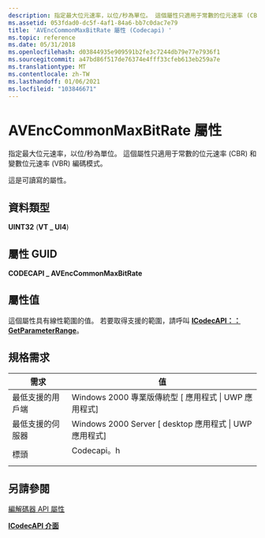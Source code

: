 ```yaml
---
description: 指定最大位元速率，以位/秒為單位。 這個屬性只適用于常數的位元速率 (CBR) 和變數位元速率 (VBR) 編碼模式。
ms.assetid: 053fdad0-dc5f-4af1-84a6-bb7c0dac7e79
title: 'AVEncCommonMaxBitRate 屬性 (Codecapi) '
ms.topic: reference
ms.date: 05/31/2018
ms.openlocfilehash: d03844935e909591b2fe3c7244db79e77e7936f1
ms.sourcegitcommit: a47bd86f517de76374e4fff33cfeb613eb259a7e
ms.translationtype: MT
ms.contentlocale: zh-TW
ms.lasthandoff: 01/06/2021
ms.locfileid: "103846671"
---
```

# <a name="avenccommonmaxbitrate-property"></a>AVEncCommonMaxBitRate 屬性

指定最大位元速率，以位/秒為單位。 這個屬性只適用于常數的位元速率 (CBR) 和變數位元速率 (VBR) 編碼模式。

這是可讀寫的屬性。

## <a name="data-type"></a>資料類型

**UINT32** (**VT \_ UI4**) 

## <a name="property-guid"></a>屬性 GUID

**CODECAPI \_ AVEncCommonMaxBitRate**

## <a name="property-value"></a>屬性值

這個屬性具有線性範圍的值。 若要取得支援的範圍，請呼叫 [**ICodecAPI：： GetParameterRange**](/windows/desktop/api/Strmif/nf-strmif-icodecapi-getparameterrange)。

## <a name="requirements"></a>規格需求



| 需求 | 值 |
|-------------------------------------|---------------------------------------------------------------------------------------|
| 最低支援的用戶端<br/> | Windows 2000 專業版傳統型 \[ 應用程式 \| UWP 應用程式\]<br/>                     |
| 最低支援的伺服器<br/> | Windows 2000 Server \[ desktop 應用程式 \| UWP 應用程式\]<br/>                           |
| 標頭<br/>                   | <dl> <dt>Codecapi。h</dt> </dl> |



## <a name="see-also"></a>另請參閱

<dl> <dt>

[編解碼器 API 屬性](codec-api-properties.md)
</dt> <dt>

[**ICodecAPI 介面**](/windows/desktop/api/Strmif/nn-strmif-icodecapi)
</dt> </dl>

 

 




